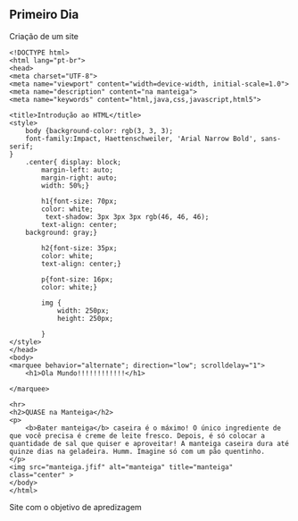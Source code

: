 ## Primeiro Dia

Criação de um site 

    <!DOCTYPE html>
    <html lang="pt-br">
    <head>
    <meta charset="UTF-8">
    <meta name="viewport" content="width=device-width, initial-scale=1.0">
    <meta name="description" content="na manteiga">
    <meta name="keywords" content="html,java,css,javascript,html5">
 
    <title>Introdução ao HTML</title>
    <style>
        body {background-color: rgb(3, 3, 3);
        font-family:Impact, Haettenschweiler, 'Arial Narrow Bold', sans-serif;
    }
        .center{ display: block;
            margin-left: auto; 
            margin-right: auto;
            width: 50%;}
           
            h1{font-size: 70px;
            color: white;
             text-shadow: 3px 3px 3px rgb(46, 46, 46);
            text-align: center;
        background: gray;}
          
            h2{font-size: 35px;
            color: white;
            text-align: center;}
           
            p{font-size: 16px;
            color: white;}

            img {
                width: 250px;
                height: 250px;
                
            }
    </style>
    </head>
    <body>
    <marquee behavior="alternate"; direction="low"; scrolldelay="1">
        <h1>Ola Mundo!!!!!!!!!!!!</h1>
    
    </marquee>
    
    <hr>
    <h2>QUASE na Manteiga</h2>
    <p>
        <b>Bater manteiga</b> caseira é o máximo! O único ingrediente de que você precisa é creme de leite fresco. Depois, é só colocar a quantidade de sal que quiser e aproveitar! A manteiga caseira dura até quinze dias na geladeira. Humm. Imagine só com um pão quentinho.
    </p>
    <img src="manteiga.jfif" alt="manteiga" title="manteiga" class="center" > 
    </body>
    </html>
Site com o objetivo de apredizagem

